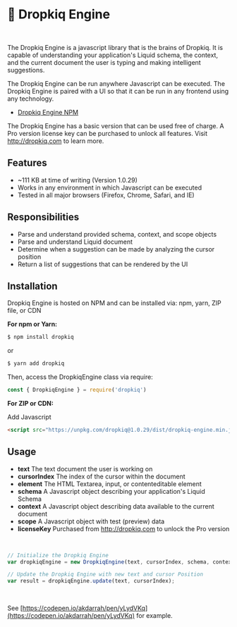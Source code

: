 # 🧠 Dropkiq Engine

&nbsp;

The Dropkiq Engine is a javascript library that is the brains of Dropkiq. It is capable of understanding your application's Liquid schema, the context, and the current document the user is typing and making intelligent suggestions.

The Dropkiq Engine can be run anywhere Javascript can be executed. The Dropkiq Engine is paired with a UI so that it can be run in any frontend using any technology.

* [Dropkiq Engine NPM](https://www.npmjs.com/package/dropkiq)

The Dropkiq Engine has a basic version that can be used free of charge. A Pro version license key can be purchased to unlock all features. Visit http://dropkiq.com to learn more.

## Features

* ~111 KB at time of writing (Version 1.0.29)
* Works in any environment in which Javascript can be executed
* Tested in all major browsers (Firefox, Chrome, Safari, and IE)

## Responsibilities

* Parse and understand provided schema, context, and scope objects
* Parse and understand Liquid document
* Determine when a suggestion can be made by analyzing the cursor position
* Return a list of suggestions that can be rendered by the UI

## Installation

Dropkiq Engine is hosted on NPM and can be installed via: npm, yarn, ZIP file, or CDN

**For npm or Yarn:**

```bash
$ npm install dropkiq
```

or

```bash
$ yarn add dropkiq
```

Then, access the DropkiqEngine class via require:

```javascript
const { DropkiqEngine } = require('dropkiq')
```

**For ZIP or CDN:**

Add Javascript

```html
<script src="https://unpkg.com/dropkiq@1.0.29/dist/dropkiq-engine.min.js">
```

## Usage

* **text** The text document the user is working on
* **cursorIndex** The index of the cursor within the document
* **element** The HTML Textarea, input, or contenteditable element
* **schema** A Javascript object describing your application's Liquid Schema
* **context** A Javascript object describing data available to the current document
* **scope** A Javascript object with test (preview) data
* **licenseKey** Purchased from http://dropkiq.com to unlock the Pro version

&nbsp;

```javascript
// Initialize the Dropkiq Engine
var dropkiqEngine = new DropkiqEngine(text, cursorIndex, schema, context, scope, licenseKey);

// Update the Dropkiq Engine with new text and cursor Position
var result = dropkiqEngine.update(text, cursorIndex);
```

&nbsp;

See [https://codepen.io/akdarrah/pen/yLydVKq](https://codepen.io/akdarrah/pen/yLydVKq) for example.
